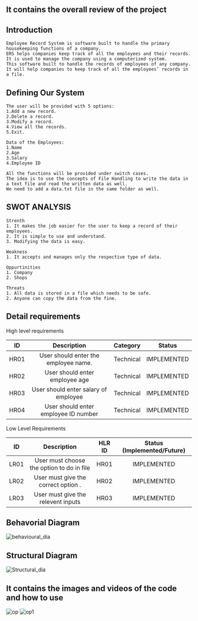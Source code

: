 ## It contains the overall review of the project

## Introduction
    Employee Record System is software built to handle the primary housekeeping functions of a company. 
    ERS helps companies keep track of all the employees and their records. 
    It is used to manage the company using a computerized system. 
    This software built to handle the records of employees of any company. 
    It will help companies to keep track of all the employees’ records in a file. 

## Defining Our System
    The user will be provided with 5 options:
    1.Add a new record.
    2.Delete a record.
    3.Modify a record.
    4.View all the records.
    5.Exit.
    
    Data of the Employees:
    1.Name
    2.Age
    3.Salary
    4.Employee ID
    
    All the functions will be provided under switch cases. 
    The idea is to use the concepts of File Handling to write the data in a text file and read the written data as well. 
    We need to add a data.txt file in the same folder as well.

## SWOT ANALYSIS
    Strenth
    1. It makes the job easier for the user to keep a record of their employees.
    2. It is simple to use and understand.
    3. Modifying the data is easy.
    
    Weakness
    1. It accepts and manages only the respective type of data.
    
    Oppurtinities
    1. Company
    2. Shops
    
    Threats
    1. All data is stored in a file which needs to be safe.
    2. Anyone can copy the data from the fine.

## Detail requirements

High level requirements

|**ID**|**Description**|**Category**|**Status**|
| :-: | :-: | :-: | :-: |
|HR01|User should enter the employee name.|Technical|IMPLEMENTED|
|HR02|User should enter employee age |Technical|IMPLEMENTED|
|HR03|User should enter salary of employee|Technical|IMPLEMENTED|
|HR04|User should enter employee ID number|Technical|IMPLEMENTED|

Low Level Requirements

|**ID**|**Description**|**HLR ID**|**Status (Implemented/Future)**|
| :-: | :-: | :-: | :-: |
|LR01|User must choose the option to do in file|HR01|IMPLEMENTED|
|LR02|User must give the correct option .|HR02|IMPLEMENTED|
|LR03|User must give the relevent inputs|HR03|IMPLEMENTED|

## Behavorial Diagram
![behavioural_dia](https://user-images.githubusercontent.com/94223490/143220156-4a78a263-3b4a-408b-9809-599429224f1b.png)

## Structural Diagram
![Structural_dia](https://user-images.githubusercontent.com/94223490/143220187-85c39b68-bfad-42a0-8006-9d900afaab57.png)

## It contains the images and videos of the code and how to use
![op](https://user-images.githubusercontent.com/94223490/143219962-64eda640-d835-44d9-a924-fcbfea7add1e.png)
![op1](https://user-images.githubusercontent.com/94223490/143219987-a164f1db-8b4b-494b-9158-0bd72c543fd3.png)
